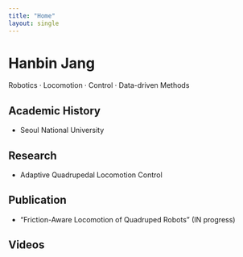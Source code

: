 ```yaml
---
title: "Home"
layout: single
---
```


# Hanbin Jang
Robotics · Locomotion · Control · Data-driven Methods


## Academic History
- Seoul National University

## Research
- Adaptive Quadrupedal Locomotion Control

## Publication
- “Friction-Aware Locomotion of Quadruped Robots” (IN progress)

## Videos

